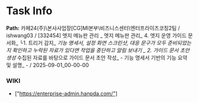 # Task Info

**Path:** 카페24(주)\본사사업장\[CG]MI본부\비즈니스센터\엔터프라이즈코칭2팀 / ishwang03 / [332454] 엣지 메뉴판 관리 _ 엣지 메뉴판 관리_ 4. 엣지 운영 가이드 문서화_ └1. 트리거 감지_ _기능 명세서, _설정 화면 스크린샷, _대응 문구가 모두 준비되었는지 확인하고_ 누락된 자료가 있다면 작업을 중단하고 알림 보내기_ _ 2. 가이드 문서 초안 생성_ 수집된 자료를 바탕으로 가이드 문서 초안 작성_ - 기능 명세서 기반의 기능 요약 및 설명_ - / 2025-09-01_00-00-00

### WIKI
- ["https://enterprise-admin.hanpda.com/"]

